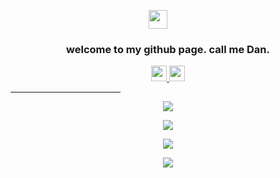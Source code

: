 <p align="center">
  <a href="#">
    <img style="padding-right: 32px;" src="https://media.giphy.com/media/hvRJCLFzcasrR4ia7z/giphy.gif" width="30">
  </a>
</p>

<h3 align="center">
  welcome to my github page. call me Dan.
</h3>

<p align="center">
  <a href="https://twitter.com/dan_mizu">
    <img src="https://img.shields.io/badge/twitter-%231DA1F2.svg?&style=for-the-badge&logo=twitter&logoColor=white" height=25>
  </a> 
  <a href="https://www.linkedin.com/in/dannybaghdadi/">
    <img src="https://img.shields.io/badge/linkedin-%230077B5.svg?&style=for-the-badge&logo=linkedin&logoColor=white" height=25>
  </a>
  
  <!-- Instagram
  <a href="https://www.instagram.com/dan_mizu/">
    <img src="https://img.shields.io/badge/instagram-%23E4405F.svg?&style=for-the-badge&logo=instagram&logoColor=white" height=25>
  </a> 
  -->
</p>

<hr style="width: 35%; align: center;">

<!-- Github Streak -->
<p align="center">
  <a href="#">
    <img src="http://github-readme-streak-stats.herokuapp.com?user=Dan-Mizu&theme=github-dark&hide_border=true&date_format=M%20j%5B%2C%20Y%5D" />
  </a>
</p>

<!-- Github Stats -->
<p align="center">
  <a href="#">
    <img src="https://github-readme-stats.vercel.app/api/top-langs/?username=Dan-Mizu&layout=compact&hide_border=true&theme=github_dark" />
  </a>
</p>

<!-- Github Score -->
<p align="center">
  <a href="#">
    <img src="https://github-readme-stats.vercel.app/api?username=Dan-Mizu&count_private=true&show_icons=true&include_all_commits=true&hide_border=true&theme=github_dark" />
  </a>
</p>

<!-- Github Contribution Graph -->
<p align="center">
  <a href="#">
    <img src="https://activity-graph.herokuapp.com/graph?username=Dan-Mizu&theme=github-dark&hide_border=true" />
  </a>
</p>
